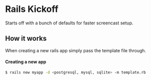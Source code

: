 # Rails Kickoff
Starts off with a bunch of defaults for faster screencast setup.

## How it works
When creating a new rails app simply pass the template file through.

#### Creating a new app

```bash
$ rails new myapp -d <postgresql, mysql, sqlite> -m template.rb
```
